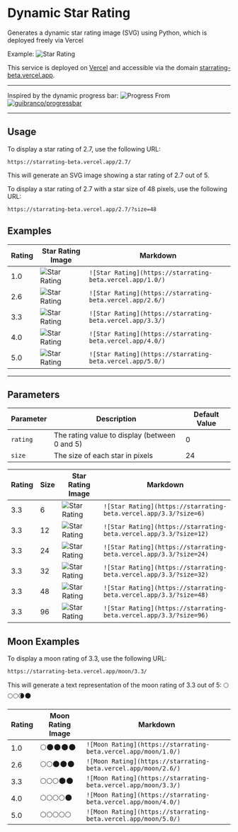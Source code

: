 # Dynamic Star Rating

Generates a dynamic star rating image (SVG) using Python, which is deployed freely via Vercel

Example: ![Star Rating](https://starrating-beta.vercel.app/4.3/)

This service is deployed on [Vercel](https://vercel.com) and accessible via the domain [starrating-beta.vercel.app](https://starrating-beta.vercel.app).

---

Inspired by the dynamic progress bar: ![Progress](https://progress-bar.xyz/28/)
From [![guibranco/progressbar](https://img.shields.io/badge/guibranco%2Fprogressbar-black?style=flat&logo=github)](https://github.com/guibranco/progressbar)


---

## Usage

To display a star rating of 2.7, use the following URL:

`https://starrating-beta.vercel.app/2.7/`

This will generate an SVG image showing a star rating of 2.7 out of 5.

To display a star rating of 2.7 with a star size of 48 pixels, use the following URL:

`https://starrating-beta.vercel.app/2.7/?size=48`

## Examples

| Rating | Star Rating Image                                       | Markdown                                                  |
| ------ | ------------------------------------------------------- | --------------------------------------------------------- |
| 1.0    | ![Star Rating](https://starrating-beta.vercel.app/1.0/) | `![Star Rating](https://starrating-beta.vercel.app/1.0/)` |
| 2.6    | ![Star Rating](https://starrating-beta.vercel.app/2.6/) | `![Star Rating](https://starrating-beta.vercel.app/2.6/)` |
| 3.3    | ![Star Rating](https://starrating-beta.vercel.app/3.3/) | `![Star Rating](https://starrating-beta.vercel.app/3.3/)` |
| 4.0    | ![Star Rating](https://starrating-beta.vercel.app/4.0/) | `![Star Rating](https://starrating-beta.vercel.app/4.0/)` |
| 5.0    | ![Star Rating](https://starrating-beta.vercel.app/5.0/) | `![Star Rating](https://starrating-beta.vercel.app/5.0/)` |

---

## Parameters

| Parameter | Description                                   | Default Value |
| --------- | --------------------------------------------- | ------------- |
| `rating`  | The rating value to display (between 0 and 5) | 0             |
| `size`    | The size of each star in pixels               | 24            |

| Rating | Size | Star Rating Image                                               | Markdown                                                          |
| ------ | ---- | --------------------------------------------------------------- | ----------------------------------------------------------------- |
| 3.3    | 6    | ![Star Rating](https://starrating-beta.vercel.app/3.3/?size=6)  | `![Star Rating](https://starrating-beta.vercel.app/3.3/?size=6)`  |
| 3.3    | 12   | ![Star Rating](https://starrating-beta.vercel.app/3.3/?size=12) | `![Star Rating](https://starrating-beta.vercel.app/3.3/?size=12)` |
| 3.3    | 24   | ![Star Rating](https://starrating-beta.vercel.app/3.3/?size=24) | `![Star Rating](https://starrating-beta.vercel.app/3.3/?size=24)` |
| 3.3    | 32   | ![Star Rating](https://starrating-beta.vercel.app/3.3/?size=32) | `![Star Rating](https://starrating-beta.vercel.app/3.3/?size=32)` |
| 3.3    | 48   | ![Star Rating](https://starrating-beta.vercel.app/3.3/?size=48) | `![Star Rating](https://starrating-beta.vercel.app/3.3/?size=48)` |
| 3.3    | 96   | ![Star Rating](https://starrating-beta.vercel.app/3.3/?size=96) | `![Star Rating](https://starrating-beta.vercel.app/3.3/?size=96)` |


## Moon Examples

To display a moon rating of 3.3, use the following URL:

`https://starrating-beta.vercel.app/moon/3.3/`

This will generate a text representation of the moon rating of 3.3 out of 5: 🌕🌕🌕🌘🌑

| Rating | Moon Rating Image                                       | Markdown                                                  |
| ------ | ------------------------------------------------------- | --------------------------------------------------------- |
| 1.0    | 🌕🌑🌑🌑🌑 | `![Moon Rating](https://starrating-beta.vercel.app/moon/1.0/)` |
| 2.6    | 🌕🌕🌑🌑🌑 | `![Moon Rating](https://starrating-beta.vercel.app/moon/2.6/)` |
| 3.3    | 🌕🌕🌕🌑🌑 | `![Moon Rating](https://starrating-beta.vercel.app/moon/3.3/)` |
| 4.0    | 🌕🌕🌕🌕🌑 | `![Moon Rating](https://starrating-beta.vercel.app/moon/4.0/)` |
| 5.0    | 🌕🌕🌕🌕🌕 | `![Moon Rating](https://starrating-beta.vercel.app/moon/5.0/)` |
